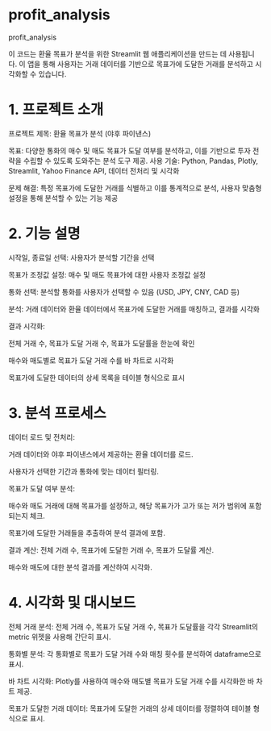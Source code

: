 # profit_analysis
profit_analysis

이 코드는 환율 목표가 분석을 위한 Streamlit 웹 애플리케이션을 만드는 데 사용됩니다. 이 앱을 통해 사용자는 거래 데이터를 기반으로 목표가에 도달한 거래를 분석하고 시각화할 수 있습니다.

# 1. 프로젝트 소개
프로젝트 제목: 환율 목표가 분석 (야후 파이낸스)

목표: 다양한 통화의 매수 및 매도 목표가 도달 여부를 분석하고, 이를 기반으로 투자 전략을 수립할 수 있도록 도와주는 분석 도구 제공.
사용 기술: Python, Pandas, Plotly, Streamlit, Yahoo Finance API, 데이터 전처리 및 시각화

문제 해결: 특정 목표가에 도달한 거래를 식별하고 이를 통계적으로 분석, 사용자 맞춤형 설정을 통해 분석할 수 있는 기능 제공

# 2. 기능 설명
시작일, 종료일 선택: 사용자가 분석할 기간을 선택

목표가 조정값 설정: 매수 및 매도 목표가에 대한 사용자 조정값 설정

통화 선택: 분석할 통화를 사용자가 선택할 수 있음 (USD, JPY, CNY, CAD 등)

분석: 거래 데이터와 환율 데이터에서 목표가에 도달한 거래를 매칭하고, 결과를 시각화

결과 시각화:

전체 거래 수, 목표가 도달 거래 수, 목표가 도달률을 한눈에 확인

매수와 매도별로 목표가 도달 거래 수를 바 차트로 시각화

목표가에 도달한 데이터의 상세 목록을 테이블 형식으로 표시

# 3. 분석 프로세스
데이터 로드 및 전처리:

거래 데이터와 야후 파이낸스에서 제공하는 환율 데이터를 로드.

사용자가 선택한 기간과 통화에 맞는 데이터 필터링.

목표가 도달 여부 분석:

매수와 매도 거래에 대해 목표가를 설정하고, 해당 목표가가 고가 또는 저가 범위에 포함되는지 체크.

목표가에 도달한 거래들을 추출하여 분석 결과에 포함.

결과 계산:
전체 거래 수, 목표가에 도달한 거래 수, 목표가 도달률 계산.

매수와 매도에 대한 분석 결과를 계산하여 시각화.

# 4. 시각화 및 대시보드
전체 거래 분석: 전체 거래 수, 목표가 도달 거래 수, 목표가 도달률을 각각 Streamlit의 metric 위젯을 사용해 간단히 표시.

통화별 분석: 각 통화별로 목표가 도달 거래 수와 매칭 횟수를 분석하여 dataframe으로 표시.

바 차트 시각화: Plotly를 사용하여 매수와 매도별 목표가 도달 거래 수를 시각화한 바 차트 제공.

목표가 도달한 거래 데이터: 목표가에 도달한 거래의 상세 데이터를 정렬하여 테이블 형식으로 표시.
